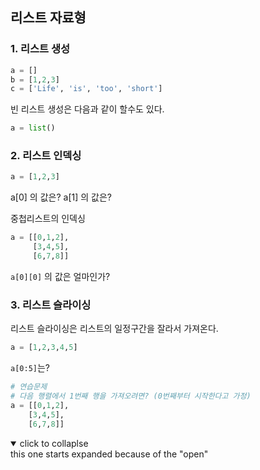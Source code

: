 ## 리스트 자료형

### 1. 리스트 생성

```python
a = []
b = [1,2,3]
c = ['Life', 'is', 'too', 'short']
```

빈 리스트 생성은 다음과 같이 할수도 있다.

```python
a = list()
```



### 2. 리스트 인덱싱

```python
a = [1,2,3]
```

a[0] 의 값은?
a[1] 의 값은?



중첩리스트의 인덱싱

```python
a = [[0,1,2],
     [3,4,5],
     [6,7,8]]
```

`a[0][0]`  의 값은 얼마인가?



### 3. 리스트 슬라이싱

리스트 슬라이싱은 리스트의 일정구간을 잘라서 가져온다.

```python
a = [1,2,3,4,5]
```

 `a[0:5]`는?

```python
# 연습문제
# 다음 행렬에서 1번째 행을 가져오려면? (0번째부터 시작한다고 가정)
a = [[0,1,2],
    [3,4,5],
    [6,7,8]]
```



<details open>
    <summary> click to collaplse </summary>
    this one starts expanded because of the "open"
</details>





